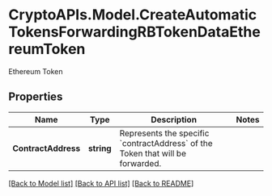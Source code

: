 # CryptoAPIs.Model.CreateAutomaticTokensForwardingRBTokenDataEthereumToken
Ethereum Token

## Properties

Name | Type | Description | Notes
------------ | ------------- | ------------- | -------------
**ContractAddress** | **string** | Represents the specific &#x60;contractAddress&#x60; of the Token that will be forwarded. | 

[[Back to Model list]](../README.md#documentation-for-models) [[Back to API list]](../README.md#documentation-for-api-endpoints) [[Back to README]](../README.md)

